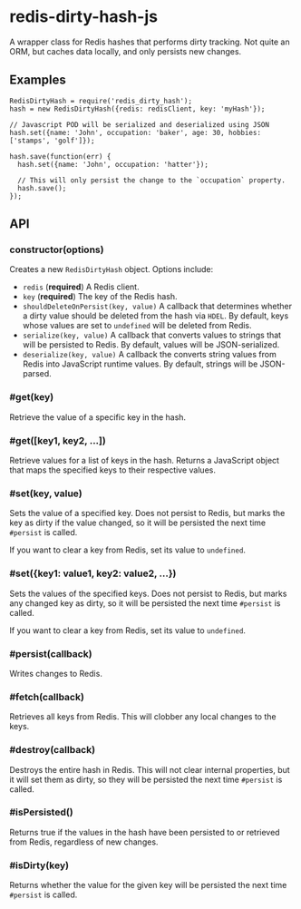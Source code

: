# redis-dirty-hash-js

A wrapper class for Redis hashes that performs dirty tracking. Not quite an ORM, but caches data locally, and only persists new changes.

## Examples

```
RedisDirtyHash = require('redis_dirty_hash');
hash = new RedisDirtyHash({redis: redisClient, key: 'myHash'});

// Javascript POD will be serialized and deserialized using JSON
hash.set({name: 'John', occupation: 'baker', age: 30, hobbies: ['stamps', 'golf']});

hash.save(function(err) {
  hash.set({name: 'John', occupation: 'hatter'});

  // This will only persist the change to the `occupation` property.
  hash.save();
});
```

## API

### constructor(options)

Creates a new `RedisDirtyHash` object. Options include:

- `redis` (**required**)
  A Redis client.
- `key` (**required**)
  The key of the Redis hash.
- `shouldDeleteOnPersist(key, value)`
  A callback that determines whether a dirty value should be deleted from the hash via `HDEL`. By default, keys whose values are set to `undefined` will be deleted from Redis.
- `serialize(key, value)`
  A callback that converts values to strings that will be persisted to Redis. By default, values will be JSON-serialized.
- `deserialize(key, value)`
  A callback the converts string values from Redis into JavaScript runtime values. By default, strings will be JSON-parsed.

### #get(key)

Retrieve the value of a specific key in the hash.

### #get([key1, key2, ...])

Retrieve values for a list of keys in the hash. Returns a JavaScript object that maps the specified keys to their respective values.

### #set(key, value)

Sets the value of a specified key. Does not persist to Redis, but marks the key as dirty if the value changed, so it will be persisted the next time `#persist` is called.

If you want to clear a key from Redis, set its value to `undefined`.

### #set({key1: value1, key2: value2, ...})

Sets the values of the specified keys. Does not persist to Redis, but marks any changed key as dirty, so it will be persisted the next time `#persist` is called.

If you want to clear a key from Redis, set its value to `undefined`.

### #persist(callback)

Writes changes to Redis.

### #fetch(callback)

Retrieves all keys from Redis. This will clobber any local changes to the keys.

### #destroy(callback)

Destroys the entire hash in Redis. This will not clear internal properties, but it will set them as dirty, so they will be persisted the next time `#persist` is called.

### #isPersisted()

Returns true if the values in the hash have been persisted to or retrieved from Redis, regardless of new changes.

### #isDirty(key)

Returns whether the value for the given key will be persisted the next time `#persist` is called.